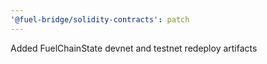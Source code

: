 ```yaml
---
'@fuel-bridge/solidity-contracts': patch
---
```


Added FuelChainState devnet and testnet redeploy artifacts
